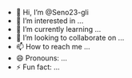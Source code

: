 - 👋 Hi, I’m @Seno23-gli
- 👀 I’m interested in ...
- 🌱 I’m currently learning ...
- 💞️ I’m looking to collaborate on ...
- 📫 How to reach me ...
- 😄 Pronouns: ...
- ⚡ Fun fact: ...

<!---
Seno23-gli/Seno23-gli is a ✨ special ✨ repository because its `README.md` (this file) appears on your GitHub profile.
You can click the Preview link to take a look at your changes.
--->
